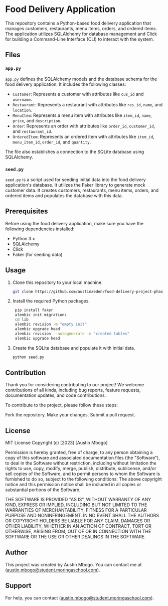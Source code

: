 # Food Delivery Application

This repository contains a Python-based food delivery application that manages customers, restaurants, menu items, orders, and ordered items. The application utilizes SQLAlchemy for database management and Click for building a Command-Line Interface (CLI) to interact with the system.

## Files

### `app.py`

`app.py` defines the SQLAlchemy models and the database schema for the food delivery application. It includes the following classes:

- `Customer`: Represents a customer with attributes like `cus_id` and `username`.
- `Restaurant`: Represents a restaurant with attributes like `res_id`, `name`, and `location`.
- `MenuItem`: Represents a menu item with attributes like `item_id`, `name`, `price`, and `description`.
- `Order`: Represents an order with attributes like `order_id`, `customer_id`, and `restaurant_id`.
- `OrderedItem`: Represents an ordered item with attributes like `item_id`, `menu_item_id`, `order_id`, and `quantity`.

The file also establishes a connection to the SQLite database using SQLAlchemy.


### `seed.py`

`seed.py` is a script used for seeding initial data into the food delivery application's database. It utilizes the Faker library to generate mock customer data. It creates customers, restaurants, menu items, orders, and ordered items and populates the database with this data.

## Prerequisites

Before using the food delivery application, make sure you have the following dependencies installed:

- Python 3.x
- SQLAlchemy
- Click
- Faker (for seeding data)

## Usage

1. Clone this repository to your local machine.

   ```bash
   git clone https://github.com/austinaeden/food-delivery-project-phase3.git
   ```

2. Install the required Python packages.

   ```bash
    pip install faker
    alembic init migrations
    cd lib
    alembic revision -m "empty init"
    alembic upgrade head
    alembic revision --autogenerate -m "created tables"
    alembic upgrade head
   ```

3. Create the SQLite database and populate it with initial data.

   ```bash
   python seed.py
   ```
   
## Contribution 
Thank you for considering contributing to our project! We welcome contributions of all kinds, including bug reports, feature requests, documentation updates, and code contributions.

To contribute to the project, please follow these steps:

Fork the repository.
Make your changes.
Submit a pull request.

## License
MIT License 
Copyright (c) [2023] [Austin Mbogo]

Permission is hereby granted, free of charge, to any person obtaining a copy
of this software and associated documentation files (the "Software"), to deal
in the Software without restriction, including without limitation the rights
to use, copy, modify, merge, publish, distribute, sublicense, and/or sell
copies of the Software, and to permit persons to whom the Software is
furnished to do so, subject to the following conditions:
The above copyright notice and this permission notice shall be included in all
copies or substantial portions of the Software.

THE SOFTWARE IS PROVIDED "AS IS", WITHOUT WARRANTY OF ANY KIND, EXPRESS OR
IMPLIED, INCLUDING BUT NOT LIMITED TO THE WARRANTIES OF MERCHANTABILITY,
FITNESS FOR A PARTICULAR PURPOSE AND NONINFRINGEMENT. IN NO EVENT SHALL THE
AUTHORS OR COPYRIGHT HOLDERS BE LIABLE FOR ANY CLAIM, DAMAGES OR OTHER
LIABILITY, WHETHER IN AN ACTION OF CONTRACT, TORT OR OTHERWISE, ARISING FROM,
OUT OF OR IN CONNECTION WITH THE SOFTWARE OR THE USE OR OTHER DEALINGS IN THE
SOFTWARE.

## Author
This project was created by Austin Mbogo. You can contact me at (austin.mbogo@student.moringaschool.com).

## Support
For help, you can contact (austin.mbogo@student.moringaschool.com).
